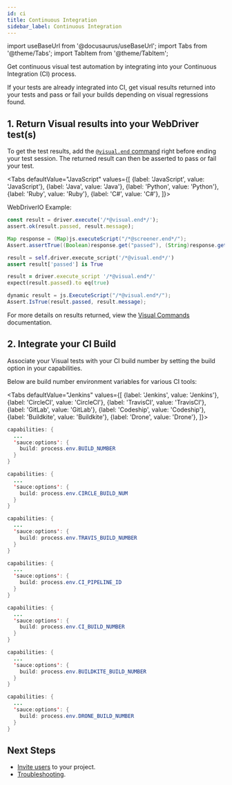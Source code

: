 ```yaml
---
id: ci
title: Continuous Integration
sidebar_label: Continuous Integration
---
```


import useBaseUrl from '@docusaurus/useBaseUrl';
import Tabs from '@theme/Tabs';
import TabItem from '@theme/TabItem';


Get continuous visual test automation by integrating into your Continuous Integration (CI) process.

If your tests are already integrated into CI, get visual results returned into your tests and pass or fail your builds depending on visual regressions found.


## 1. Return Visual results into your WebDriver test(s)

To get the test results, add the [`@visual.end` command](/visual/e2e-testing/visual-commands) right before ending your test session. The returned result can then be asserted to pass or fail your test.

<Tabs
  defaultValue="JavaScript"
  values={[
    {label: 'JavaScript', value: 'JavaScript'},
    {label: 'Java', value: 'Java'},
    {label: 'Python', value: 'Python'},
    {label: 'Ruby', value: 'Ruby'},
    {label: 'C#', value: 'C#'},
  ]}>

<TabItem value="JavaScript">

WebDriverIO Example:

```javascript
const result = driver.execute('/*@visual.end*/');
assert.ok(result.passed, result.message);
```

</TabItem>
<TabItem value="Java">

```java
Map response = (Map)js.executeScript("/*@screener.end*/");
Assert.assertTrue((Boolean)response.get("passed"), (String)response.get("message"));
```

</TabItem>
<TabItem value="Python">

```py
result = self.driver.execute_script('/*@visual.end*/')
assert result['passed'] is True
```

</TabItem>
<TabItem value="Ruby">

```rb
result = driver.execute_script '/*@visual.end*/'
expect(result.passed).to eq(true)
```

</TabItem>
<TabItem value="C#">

```csharp
dynamic result = js.ExecuteScript("/*@visual.end*/");
Assert.IsTrue(result.passed, result.message);
```

</TabItem>
</Tabs>

For more details on results returned, view the [Visual Commands](https://screener.io/v2/docs/visual-e2e/visual-commands) documentation.


## 2. Integrate your CI Build

Associate your Visual tests with your CI build number by setting the build option in your capabilities.

Below are build number environment variables for various CI tools:

<Tabs
  defaultValue="Jenkins"
  values={[
    {label: 'Jenkins', value: 'Jenkins'},
    {label: 'CircleCI', value: 'CircleCI'},
    {label: 'TravisCI', value: 'TravisCI'},
    {label: 'GitLab', value: 'GitLab'},
    {label: 'Codeship', value: 'Codeship'},
    {label: 'Buildkite', value: 'Buildkite'},
    {label: 'Drone', value: 'Drone'},
  ]}>

<TabItem value="Jenkins">

```java
capabilities: {
  ...
  'sauce:options': {
    build: process.env.BUILD_NUMBER
  }
}
```

</TabItem>
<TabItem value="CircleCI">

```java
capabilities: {
  ...
  'sauce:options': {
    build: process.env.CIRCLE_BUILD_NUM
  }
}
```

</TabItem>
<TabItem value="TravisCI">

```java
capabilities: {
  ...
  'sauce:options': {
    build: process.env.TRAVIS_BUILD_NUMBER
  }
}
```

</TabItem>
<TabItem value="GitLab">

```java
capabilities: {
  ...
  'sauce:options': {
    build: process.env.CI_PIPELINE_ID
  }
}
```

</TabItem>
<TabItem value="Codeship">

```java
capabilities: {
  ...
  'sauce:options': {
    build: process.env.CI_BUILD_NUMBER
  }
}
```

</TabItem>
<TabItem value="Buildkite">

```java
capabilities: {
  ...
  'sauce:options': {
    build: process.env.BUILDKITE_BUILD_NUMBER
  }
}
```

</TabItem>
<TabItem value="Drone">

```java
capabilities: {
  ...
  'sauce:options': {
    build: process.env.DRONE_BUILD_NUMBER
  }
}
```

</TabItem>
</Tabs>


## Next Steps

* [Invite users](https://screener.io/v2/docs/visual-e2e/teams) to your project.
* [Troubleshooting](https://screener.io/v2/docs/visual-e2e/troubleshooting).
